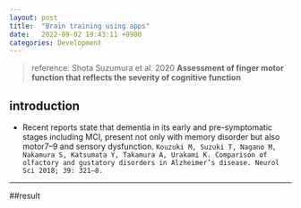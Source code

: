 ```yaml
---
layout: post
title:  "Brain training using apps"
date:   2022-09-02 19:43:11 +0900
categories: Development
---
```


> reference: Shota Suzumura et al. 2020 **Assessment of finger motor function that reflects the severity of
cognitive function**

## introduction

- Recent reports state that dementia in its early and
pre-symptomatic stages including MCI, present not only with
memory disorder but also motor7–9 and sensory dysfunction. `Kouzuki M, Suzuki T, Nagano M, Nakamura S, Katsumata Y,
Takamura A, Urakami K. Comparison of olfactory and gustatory
disorders in Alzheimer’s disease. Neurol Sci 2018; 39: 321–8.`

---

##result
